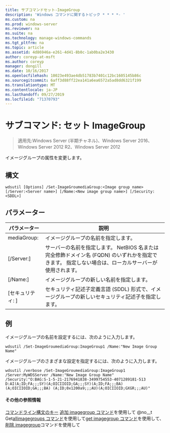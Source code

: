 ```yaml
---
title: サブコマンドセット-ImageGroup
description: 'Windows コマンドに関するトピック * * * *- '
ms.custom: na
ms.prod: windows-server
ms.reviewer: na
ms.suite: na
ms.technology: manage-windows-commands
ms.tgt_pltfrm: na
ms.topic: article
ms.assetid: 4d86946a-e261-4d41-8b0c-1ab0ba2e3430
author: coreyp-at-msft
ms.author: coreyp
manager: dongill
ms.date: 10/16/2017
ms.openlocfilehash: 10023e493ae4db51783b7401c12bc1605145b86c
ms.sourcegitcommit: 6aff3d88ff22ea141a6ea6572a5ad8dd6321f199
ms.translationtype: MT
ms.contentlocale: ja-JP
ms.lasthandoff: 09/27/2019
ms.locfileid: "71370793"
---
```

# <a name="subcommand-set-imagegroup"></a>サブコマンド: セット ImageGroup

>適用先:Windows Server (半期チャネル)、Windows Server 2016、Windows Server 2012 R2、Windows Server 2012

イメージグループの属性を変更します。
## <a name="syntax"></a>構文
```
wdsutil [Options] /Set-ImageGroumediaGroup:<Image group name> [/Server:<Server name>] [/Name:<New image group name>] [/Security:<SDDL>]
```
## <a name="parameters"></a>パラメーター
|パラメーター|説明|
|-------|--------|
mediaGroup: <Image group name>|イメージグループの名前を指定します。|
|[/Server:<Server name>]|サーバーの名前を指定します。 NetBIOS 名または完全修飾ドメイン名 (FQDN) のいずれかを指定できます。 指定しない場合は、ローカルサーバーが使用されます。|
|[/Name:<New image group name>]|イメージグループの新しい名前を指定します。|
|[セキュリティ: <SDDL>]|セキュリティ記述子定義言語 (SDDL) 形式で、イメージグループの新しいセキュリティ記述子を指定します。|
## <a name="BKMK_examples"></a>例
イメージグループの名前を設定するには、次のように入力します。
```
wdsutil /Set-ImageGroumediaGroup:ImageGroup1 /Name:"New Image Group Name"
```
イメージグループのさまざまな設定を指定するには、次のように入力します。
```
wdsutil /verbose /Set-ImageGroumediaGroup:ImageGroup1 /Server:MyWDSServer /Name:"New Image Group Name" 
/Security:"O:BAG:S-1-5-21-2176941838-3499754553-4071289181-513 D:AI(A;ID;FA;;;SY)(A;OICIIOID;GA;;;SY)(A;ID;FA;;;BA)(A;OICIIOID;GA;;;BA) (A;ID;0x1200a9;;;AU)(A;OICIIOID;GXGR;;;AU)"
```
#### <a name="additional-references"></a>その他の参照情報
[コマンドライン構文のキー](command-line-syntax-key.md)
[追加 imagegroup コマンド](using-the-add-imagegroup-command.md)を使用して 
 @no__t Get[allimagegroups コマンド](using-the-get-allimagegroups-command.md)を使用して[get imagegroup コマンド](using-the-get-imagegroup-command.md)を使用して、[削除 imagegroup](using-the-remove-imagegroup-command.md)コマンドを使用して 

